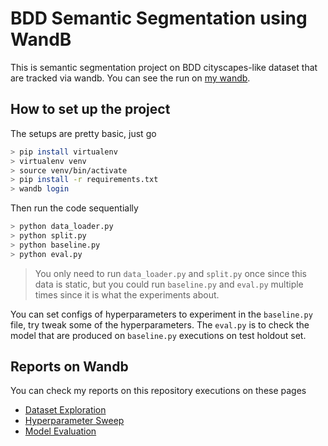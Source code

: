 # BDD Semantic Segmentation using WandB

This is semantic segmentation project on BDD cityscapes-like dataset that are tracked via wandb. You can see the run on [my wandb](https://wandb.ai/gustiwinata/mlops-course-001).

## How to set up the project

The setups are pretty basic, just go

```bash
> pip install virtualenv
> virtualenv venv
> source venv/bin/activate
> pip install -r requirements.txt
> wandb login
```

Then run the code sequentially
```bash
> python data_loader.py
> python split.py
> python baseline.py
> python eval.py
```

> You only need to run `data_loader.py` and `split.py` once since this data is static, but you could run `baseline.py` and `eval.py` multiple times since it is what the experiments about.

You can set configs of hyperparameters to experiment in the `baseline.py` file, try tweak some of the hyperparameters. The `eval.py` is to check the model that are produced on `baseline.py` executions on test holdout set.

## Reports on Wandb

You can check my reports on this repository executions on these pages
- [Dataset Exploration](https://api.wandb.ai/links/gustiwinata/etuh4k5c)
- [Hyperparameter Sweep](https://api.wandb.ai/links/gustiwinata/x2vn7bk9)
- [Model Evaluation](https://api.wandb.ai/links/gustiwinata/8rw8l59g)
